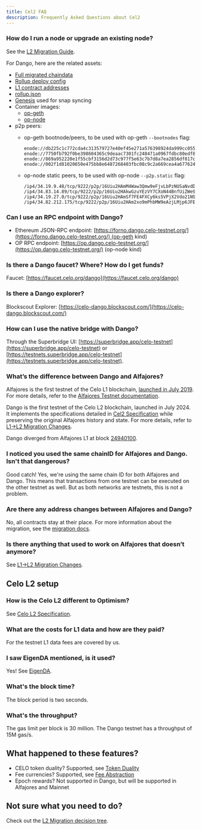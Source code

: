 ```yaml
---
title: Cel2 FAQ
description: Frequently Asked Questions about Cel2
---
```


### How do I run a node or upgrade an existing node?

See the [L2 Migration Guide](/docs/cel2/l2-operator-guide.md).

For Dango, here are the related assets:
- [Full migrated chaindata](https://storage.googleapis.com/cel2-rollup-files/dango/dango-migrated-datadir.tar.zst)
- [Rollup deploy config](https://storage.googleapis.com/cel2-rollup-files/dango/config.json)
- [L1 contract addresses](https://storage.googleapis.com/cel2-rollup-files/dango/deployment-l1.json)
- [rollup.json](https://storage.googleapis.com/cel2-rollup-files/dango/rollup.json)
- [Genesis](https://storage.googleapis.com/cel2-rollup-files/dango/genesis.json) used for snap syncing
- Container images:
  - [op-geth](https://us-west1-docker.pkg.dev/devopsre/celo-blockchain-public/op-geth:badaf7f297762fbda117bc654b744e74a0ad6fe1)
  - [op-node](https://us-west1-docker.pkg.dev/devopsre/celo-blockchain-public/op-node:42f2a5bbb7218c0828a996c48ad6bceb1e5f561a)
- p2p peers:
  - op-geth bootnode/peers, to be used with op-geth `--bootnodes` flag:

    ```text
    enode://db225c1c772cda4c313579727e40ef45e271a576398924da999cc0554caee9da70d866a7dfe8ec3da4dcb01980a8190f119d2bde36793dd5f2a761ab4841b31a@34.168.4.176:30303
    enode://7750fb792f0be398604365c9deaac7301fc248471a0967fdbc80edf89c3c5f78dbff99880e6a3c9c0649f6fed6b64951fcf15ac3530e951c57d3cf0bf48e8c92@34.127.40.210:30303
    enode://869a952220e1f55cbf3156d2d73c977f5e63c7b7d8a7ea2856df817c10e755b5925db9daf006de7a28f6503c3fc073db647fb32da94a64ad0204863df2d63238@35.247.10.212:30303
    enode://002f1d81020650e475bb8e6487268403fbc08c9c2a669cea4a677624a708fd0120d6da49164ba44c57f4570ddd847d79038b746b2254fb16b720630b2ff7c240@34.82.47.120:30303
    ```

  - op-node static peers, to be used with op-node `--p2p.static` flag:

    ```text
    /ip4/34.19.9.48/tcp/9222/p2p/16Uiu2HAmM4Waw3Qmw9eFjvLbPzNUSaNvdD91RzodwxDzTXCM3Rp1
    /ip4/34.83.14.89/tcp/9222/p2p/16Uiu2HAkwGzuYEzVY7CXoN44BnfUiZWe92TMU1dJesbAi4CYGQFS
    /ip4/34.19.27.0/tcp/9222/p2p/16Uiu2HAmSf7FE4FXCy6ks5VPjX2Vdo21N9H3PQk7H7T8HbDMqEB8
    /ip4/34.82.212.175/tcp/9222/p2p/16Uiu2HAm2xo9mPhbMW9eAzjLMjp6JFEa1gijWu2CsBpWEqVWh7Kg
    ```

### Can I use an RPC endpoint with Dango?

- Ethereum JSON-RPC endpoint: [https://forno.dango.celo-testnet.org/](https://forno.dango.celo-testnet.org/) (op-geth kind)
- OP RPC endpoint: [https://op.dango.celo-testnet.org/](https://op.dango.celo-testnet.org/) (op-node kind)

### Is there a Dango faucet? Where? How do I get funds?

Faucet: [https://faucet.celo.org/dango](https://faucet.celo.org/dango)

### Is there a Dango explorer?

Blockscout Explorer: [https://celo-dango.blockscout.com/](https://celo-dango.blockscout.com/)

### How can I use the native bridge with Dango?

Through the Superbridge UI: [https://superbridge.app/celo-testnet](https://superbridge.app/celo-testnet) or [https://testnets.superbridge.app/celo-testnet](https://testnets.superbridge.app/celo-testnet).

### What’s the difference between Dango and Alfajores?

Alfajores is the first testnet of the Celo L1 blockchain, [launched in July 2019](https://blog.celo.org/introducing-alfajores-1b162ebcb44d). For more details, refer to the [Alfajores Testnet documentation](https://docs.celo.org/network/alfajores).

Dango is the first testnet of the Celo L2 blockchain, launched in July 2024.
It implements the specifications detailed in [Cel2 Specification](https://specs.celo.org/root.html) while preserving the original Alfajores history and state.
For more details, refer to [L1→L2 Migration Changes](https://specs.celo.org/l2_migration.html).

Dango diverged from Alfajores L1 at block [24940100](https://celo-alfajores.blockscout.com/block/0xc0e521a7b7326064ec12f51449de16d3218de161335daaa4ae8bbed1790b4a6c).

### I noticed you used the same chainID for Alfajores and Dango. Isn't that dangerous?

Good catch! Yes, we're using the same chain ID for both Alfajores and Dango. This means that transactions from one testnet can be executed on the other testnet as well. But as both networks are testnets, this is not a problem.

### Are there any address changes between Alfajores and Dango?

No, all contracts stay at their place. For more information about the migration, see the [migration docs](https://specs.celo.org/l2_migration.html).

### Is there anything that used to work on Alfajores that doesn’t anymore?

See [L1→L2 Migration Changes](https://specs.celo.org/l2_migration.html).

## Celo L2 setup

### How is the Celo L2 different to Optimism?

See [Celo L2 Specification](https://specs.celo.org/root.html).

### What are the costs for L1 data and how are they paid?

For the testnet L1 data fees are covered by us.

### I saw EigenDA mentioned, is it used?

Yes! See [EigenDA](https://specs.celo.org/eigenda.html).

### What's the block time?

The block period is two seconds.

### What's the throughput?

The gas limit per block is 30 million. The Dango testnet has a throughput of 15M gas/s.

## What happened to these features?

- CELO token duality? Supported, see [Token Duality](https://specs.celo.org/token_duality.html)
- Fee currencies? Supported, see [Fee Abstraction](https://specs.celo.org/fee_abstraction.html)
- Epoch rewards? Not supported in Dango, but will be supported in Alfajores and Mainnet

## Not sure what you need to do?

Check out the [L2 Migration decision tree](/docs/cel2/decision-tree.md).
